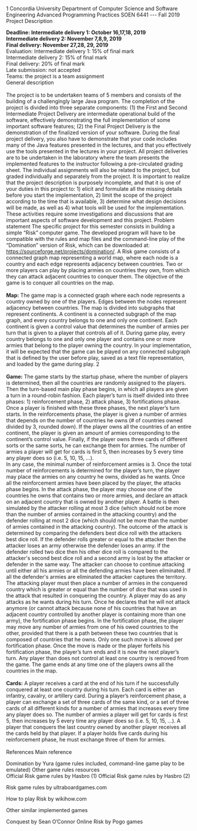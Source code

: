 1
Concordia University
Department of Computer Science
and Software Engineering
Advanced Programming Practices
SOEN 6441 --- Fall 2019
<br>
Project Description
<br>

<b>Deadline: Intermediate delivery 1: October 16,17,18, 2019</b>
<br>
<b>Intermediate delivery 2: November 7,8,9, 2019</b>
<br>
<b>Final delivery: November 27,28, 29, 2019</b>
<br>
Evaluation: Intermediate delivery 1: 15% of final mark
<br>
Intermediate delivery 2: 15% of final mark
<br>
Final delivery: 20% of final mark</b>
<br>
Late submission: not accepted
<br>
Teams: the project is a team assignment
<br>
General description
<br>
<br>
The project is to be undertaken teams of 5 members and consists of the building of a challengingly large Java program. The completion of the project is divided into three separate components: (1) the First and Second Intermediate Project Delivery are intermediate operational build of the software, effectively demonstrating the full implementation of some important software features; (2) the Final Project Delivery is the demonstration of the finalized version of your software. During the final project delivery, you also have to demonstrate that your code includes many of the Java features presented in the lectures, and that you effectively use the tools presented in the lectures in your project. All project deliveries are to be undertaken in the laboratory where the team presents the implemented features to the instructor following a pre-circulated grading sheet. The individual assignments will also be related to the project, but graded individually and separately from the project.
It is important to realize that the project description is purposely incomplete, and that it is one of your duties in this project to: 1) elicit and formulate all the missing details before you start the implementation, 2) limit the scope of the project according to the time that is available, 3) determine what design decisions will be made, as well as 4) what tools will be used for the implementation. These activities require some investigations and discussions that are important aspects of software development and this project.
Problem statement
The specific project for this semester consists in building a simple “Risk” computer game. The developed program will have to be compatible with the rules and map files and the command-line play of the “Domination” version of Risk, which can be downloaded at: https://sourceforge.net/projects/domination/. A Risk game consists of a connected graph map representing a world map, where each node is a country and each edge represents adjacency between countries. Two or more players can play by placing armies on countries they own, from which they can attack adjacent countries to conquer them. The objective of the game is to conquer all countries on the map.
<br>
<br>
<b>Map:</b> The game map is a connected graph where each node represents a country owned by one of the players. Edges between the nodes represent adjacency between countries. The map is divided into subgraphs that represent continents. A continent is a connected subgraph of the map graph, and every country belongs to one and only one continent. Each continent is given a control value that determines the number of armies per turn that is given to a player that controls all of it. During game play, every country belongs to one and only one player and contains one or more armies that belong to the player owning the country. In your implementation, it will be expected that the game can be played on any connected subgraph that is defined by the user before play, saved as a text file representation, and loaded by the game during play.
2
<br>
<br>
<b>Game:</b> The game starts by the startup phase, where the number of players is determined, then all the countries are randomly assigned to the players. Then the turn-based main play phase begins, in which all players are given a turn in a round-robin fashion. Each player’s turn is itself divided into three phases: 1) reinforcement phase, 2) attack phase, 3) fortifications phase. Once a player is finished with these three phases, the next player’s turn starts. In the reinforcements phase, the player is given a number of armies that depends on the number of countries he owns (# of countries owned divided by 3, rounded down). If the player owns all the countries of an entire continent, the player is given an amount of armies corresponding to the continent’s control value. Finally, if the player owns three cards of different sorts or the same sorts, he can exchange them for armies. The number of armies a player will get for cards is first 5, then increases by 5 every time any player does so (i.e. 5, 10, 15, …). 
<br>
In any case, the minimal number of reinforcement armies is 3. Once the total number of reinforcements is determined for the player’s turn, the player may place the armies on any country he owns, divided as he wants. Once all the reinforcement armies have been placed by the player, the attacks phase begins. In the attack phase, the player may choose one of the countries he owns that contains two or more armies, and declare an attack on an adjacent country that is owned by another player. A battle is then simulated by the attacker rolling at most 3 dice (which should not be more than the number of armies contained in the attacking country) and the defender rolling at most 2 dice (which should not be more than the number of armies contained in the attacking country). The outcome of the attack is determined by comparing the defenders best dice roll with the attackers best dice roll. If the defender rolls greater or equal to the attacker then the attacker loses an army otherwise the defender loses an army. If the defender rolled two dice then his other dice roll is compared to the attacker's second best dice roll and a second army is lost by the attacker or defender in the same way. The attacker can choose to continue attacking until either all his armies or all the defending armies have been eliminated. If all the defender's armies are eliminated the attacker captures the territory. The attacking player must then place a number of armies in the conquered country which is greater or equal than the number of dice that was used in the attack that resulted in conquering the country. A player may do as any attacks as he wants during his turn. Once he declares that he will not attack anymore (or cannot attack because none of his countries that have an adjacent country controlled by another player is containing more than one army), the fortification phase begins. In the fortification phase, the player may move any number of armies from one of his owed countries to the other, provided that there is a path between these two countries that is composed of countries that he owns. Only one such move is allowed per fortification phase. Once the move is made or the player forfeits his fortification phase, the player’s turn ends and it is now the next player’s turn. Any player than does not control at least one country is removed from the game. The game ends at any time one of the players owns all the countries in the map.
<br>
<br>
<b>Cards:</b> A player receives a card at the end of his turn if he successfully conquered at least one country during his turn. Each card is either an infantry, cavalry, or artillery card. During a player’s reinforcement phase, a player can exchange a set of three cards of the same kind, or a set of three cards of all different kinds for a number of armies that increases every time any player does so. The number of armies a player will get for cards is first 5, then increases by 5 every time any player does so (i.e. 5, 10, 15, …). A player that conquers the last country owned by another player receives all the cards held by that player. If a player holds five cards during his reinforcement phase, he must exchange three of them for armies.
<br>
<br>
References
Main reference
<br>

Domination by Yura (game rules included, command-line game play to be emulated)
Other game rules resources
<br>
Official Risk game rules by Hasbro (1)
Official Risk game rules by Hasbro (2)
<br>

Risk game rules by ultraboardgames.com
<br>

How to play Risk by wikihow.com
<br>

Other similar implemented games
<br>

Conquest by Sean O’Connor
Online Risk by Pogo games
